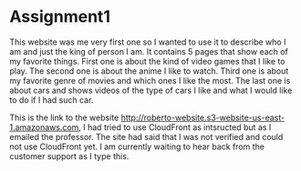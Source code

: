 # Assignment1
This website was me very first one so I wanted to use it to describe who I am and just the king of person I am. It contains 5 pages that show each of my favorite things. First one is about the kind of video games that I like to play. The second one is about the anime I like to watch. Third one is about my favorite genre of movies and which ones I like the most. The last one is about cars and shows videos of the type of cars I like and what I would like to do if I had such car. 

This is the link to the website http://roberto-website.s3-website-us-east-1.amazonaws.com, I had tried to use CloudFront as intsructed but as I emailed the professor. The site had said that I was not verified and could not use CloudFront yet. I am currently waiting to hear back from the customer support as I type this. 
